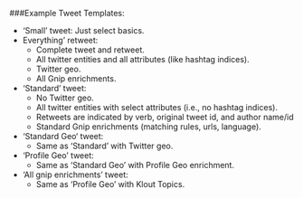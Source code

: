 
###Example Tweet Templates:

* ‘Small’ tweet: Just select basics.
* Everything’ retweet: 
     * Complete tweet and retweet.
     * All twitter entities and all attributes (like hashtag indices). 
     * Twitter geo.
     * All Gnip enrichments. 
* ‘Standard’ tweet: 
     * No Twitter geo.
     * All twitter entities with select attributes (i.e., no hashtag indices). 
     * Retweets are indicated by verb, original tweet id, and author name/id
     * Standard Gnip enrichments (matching rules, urls, language).
* ‘Standard Geo‘ tweet: 
     * Same as ‘Standard’ with Twitter geo.
* ‘Profile Geo’ tweet:
     * Same as ‘Standard Geo’ with Profile Geo enrichment.
* ‘All gnip enrichments’ tweet: 
     * Same as ‘Profile Geo’ with Klout Topics.
